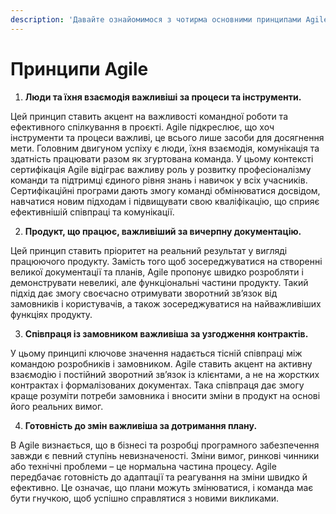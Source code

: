 ```yaml
---
description: 'Давайте ознайомимося з чотирма основними принципами Agile детальніше:'
---
```


# Принципи Agile

1. **Люди та їхня взаємодія важливіші за процеси та інструменти.**

Цей принцип ставить акцент на важливості командної роботи та ефективного спілкування в проєкті. Agile підкреслює, що хоч інструменти та процеси важливі, це всього лише засоби для досягнення мети. Головним двигуном успіху є люди, їхня взаємодія, комунікація та здатність працювати разом як згуртована команда. У цьому контексті сертифікація Agile відіграє важливу роль у розвитку професіоналізму команди та підтримці єдиного рівня знань і навичок у всіх учасників. Сертифікаційні програми дають змогу команді обмінюватися досвідом, навчатися новим підходам і підвищувати свою кваліфікацію, що сприяє ефективнішій співпраці та комунікації.

2. **Продукт, що працює, важливіший за вичерпну документацію.**

Цей принцип ставить пріоритет на реальний результат у вигляді працюючого продукту. Замість того щоб зосереджуватися на створенні великої документації та планів, Agile пропонує швидко розробляти і демонструвати невеликі, але функціональні частини продукту. Такий підхід дає змогу своєчасно отримувати зворотний зв’язок від замовників і користувачів, а також зосереджуватися на найважливіших функціях продукту.

3. **Співпраця із замовником важливіша за узгодження контрактів.**

У цьому принципі ключове значення надається тісній співпраці між командою розробників і замовником. Agile ставить акцент на активну взаємодію і постійний зворотний зв’язок із клієнтами, а не на жорстких контрактах і формалізованих документах. Така співпраця дає змогу краще розуміти потреби замовника і вносити зміни в продукт на основі його реальних вимог.

4. **Готовність до змін важливіша за дотримання плану.**

В Agile визнається, що в бізнесі та розробці програмного забезпечення завжди є певний ступінь невизначеності. Зміни вимог, ринкові чинники або технічні проблеми – це нормальна частина процесу. Agile передбачає готовність до адаптації та реагування на зміни швидко й ефективно. Це означає, що плани можуть змінюватися, і команда має бути гнучкою, щоб успішно справлятися з новими викликами.
